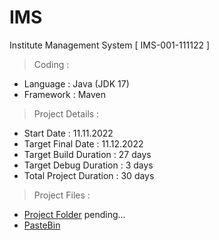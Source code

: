 # IMS
Institute Management System
[ IMS-001-111122 ]

> Coding :
- Language : Java (JDK 17)
- Framework : Maven

> Project Details :
- Start Date : 11.11.2022
- Target Final Date : 11.12.2022
- Target Build Duration : 27 days
- Target Debug Duration : 3 days
- Total Project Duration : 30 days

> Project Files :
- [Project Folder](#)
pending...
- [PasteBin](https://pastebin.com/u/LycorisCafe/1/Xtzpd54Z)
